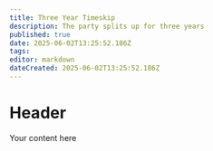 ```yaml
---
title: Three Year Timeskip
description: The party splits up for three years
published: true
date: 2025-06-02T13:25:52.186Z
tags: 
editor: markdown
dateCreated: 2025-06-02T13:25:52.186Z
---
```


# Header
Your content here